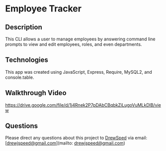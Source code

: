 # Employee Tracker

## Description

This CLI allows a user to manage employees by answering command line prompts to view and edit employees, roles, and even departments.

## Technologies

This app was created using JavaScript, Express, Require, MySQL2, and console.table.

## Walkthrough Video
https://drive.google.com/file/d/1j4Rnek2P7pDAbCBqbkZiLugoVuMLkDlB/view

## Questions
Please direct any questions about this project to [DrewSped](https://github.com/DrewSpeed) via email: [drewjspeed@gmail.com](mailto: drewjspeed@gmail.com)